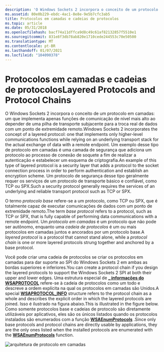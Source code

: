```yaml
---
description: 'O Windows Sockets 2 incorpora o conceito de um protocolo em camadas: um que implementa apenas funções de comunicação de nível mais alto ao depender de uma pilha de transporte subjacente para a troca real de dados com um ponto de extremidade remoto.'
ms.assetid: 80e0b229-ebdc-4ac1-8e8e-9e5b7cfc3ab5
title: Protocolos em camadas e cadeias de protocolos
ms.topic: article
ms.date: 05/31/2018
ms.openlocfilehash: bacf74a11dffca9d8c49c61af82132857f5510e1
ms.sourcegitcommit: 831e8f3db78ab820e1710cede244553c70e50500
ms.translationtype: MT
ms.contentlocale: pt-BR
ms.lasthandoff: 01/07/2021
ms.locfileid: "104090378"
---
```

# <a name="layered-protocols-and-protocol-chains"></a><span data-ttu-id="436ff-103">Protocolos em camadas e cadeias de protocolos</span><span class="sxs-lookup"><span data-stu-id="436ff-103">Layered Protocols and Protocol Chains</span></span>

<span data-ttu-id="436ff-104">O Windows Sockets 2 incorpora o conceito de um protocolo em camadas: um que implementa apenas funções de comunicação de nível mais alto ao depender de uma pilha de transporte subjacente para a troca real de dados com um ponto de extremidade remoto.</span><span class="sxs-lookup"><span data-stu-id="436ff-104">Windows Sockets 2 incorporates the concept of a layered protocol: one that implements only higher-level communications functions while relying on an underlying transport stack for the actual exchange of data with a remote endpoint.</span></span> <span data-ttu-id="436ff-105">Um exemplo desse tipo de protocolo em camadas é uma camada de segurança que adiciona um protocolo ao processo de conexão de soquete a fim de realizar a autenticação e estabelecer um esquema de criptografia.</span><span class="sxs-lookup"><span data-stu-id="436ff-105">An example of this type of layered protocol is a security layer that adds a protocol to the socket connection process in order to perform authentication and establish an encryption scheme.</span></span> <span data-ttu-id="436ff-106">Um protocolo de segurança desse tipo geralmente requer os serviços de um protocolo de transporte básico e confiável, como TCP ou SPX.</span><span class="sxs-lookup"><span data-stu-id="436ff-106">Such a security protocol generally requires the services of an underlying and reliable transport protocol such as TCP or SPX.</span></span>

<span data-ttu-id="436ff-107">O termo *protocolo base* refere-se a um protocolo, como TCP ou SPX, que é totalmente capaz de executar comunicações de dados com um ponto de extremidade remoto.</span><span class="sxs-lookup"><span data-stu-id="436ff-107">The term *base protocol* refers to a protocol, such as TCP or SPX, that is fully capable of performing data communications with a remote endpoint.</span></span> <span data-ttu-id="436ff-108">Um *protocolo em camadas* é um protocolo que não pode ser autônomo, enquanto uma *cadeia de protocolos* é um ou mais protocolos em camadas juntos e ancorados por um protocolo base.</span><span class="sxs-lookup"><span data-stu-id="436ff-108">A *layered protocol* is a protocol that cannot stand alone, while a *protocol chain* is one or more layered protocols strung together and anchored by a base protocol.</span></span>

<span data-ttu-id="436ff-109">Você pode criar uma cadeia de protocolos se criar os protocolos em camadas para dar suporte ao SPI do Windows Sockets 2 em ambas as bordas superiores e inferiores.</span><span class="sxs-lookup"><span data-stu-id="436ff-109">You can create a protocol chain if you design the layered protocols to support the Windows Sockets 2 SPI at both their upper and lower edges.</span></span> <span data-ttu-id="436ff-110">Uma estrutura especial de [**\_ informações do WSAPROTOCOL**](/windows/win32/api/winsock2/ns-winsock2-wsaprotocol_infoa) refere-se à cadeia de protocolos como um todo e descreve a ordem explícita na qual os protocolos em camadas são Unidos.</span><span class="sxs-lookup"><span data-stu-id="436ff-110">A special [**WSAPROTOCOL\_INFO**](/windows/win32/api/winsock2/ns-winsock2-wsaprotocol_infoa) structure refers to the protocol chain as a whole and describes the explicit order in which the layered protocols are joined.</span></span> <span data-ttu-id="436ff-111">Isso é ilustrado na figura abaixo.</span><span class="sxs-lookup"><span data-stu-id="436ff-111">This is illustrated in the figure below.</span></span> <span data-ttu-id="436ff-112">Como somente protocolos base e cadeias de protocolo são diretamente utilizáveis por aplicativos, eles são os únicos listados quando os protocolos instalados são enumerados com a função [**WSAEnumProtocols**](/windows/desktop/api/Winsock2/nf-winsock2-wsaenumprotocolsa) .</span><span class="sxs-lookup"><span data-stu-id="436ff-112">Since only base protocols and protocol chains are directly usable by applications, they are the only ones listed when the installed protocols are enumerated with the [**WSAEnumProtocols**](/windows/desktop/api/Winsock2/nf-winsock2-wsaenumprotocolsa) function.</span></span>

![arquitetura de protocolo em camadas](images/ovrvw2-3.png)

 

 
